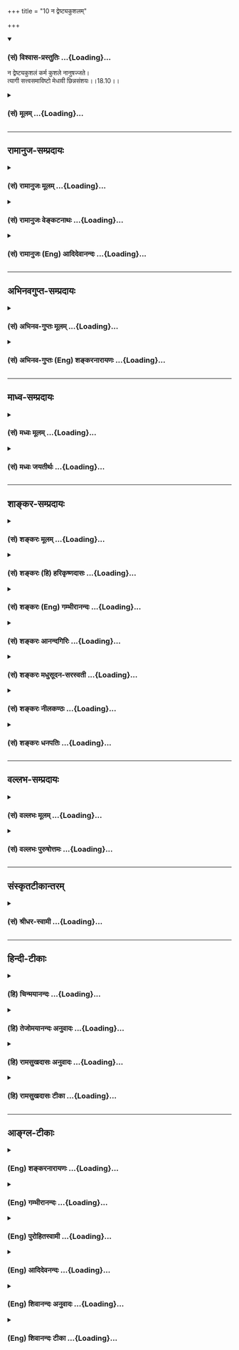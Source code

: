 +++
title = "10 न द्वेष्ट्यकुशलम्"

+++
<div class="js_include" newlevelforh1="3" title="(सं) विश्वास-प्रस्तुतिः" unfilled url="/purANam_vaiShNavam/mahAbhAratam/06-bhIShma-parva/03-bhagavad-gItA-parva/saMskRtam/vishvAsa-prastutiH/18_moxa-saMnyAsa-yogaH/10_na_dveShTyakushal.md">
<details open><summary><h3>(सं) विश्वास-प्रस्तुतिः ...{Loading}...</h3></summary>

न द्वेष्ट्यकुशलं कर्म कुशले नानुषज्जते।  
त्यागी सत्त्वसमाविष्टो मेधावी छिन्नसंशयः।।18.10।।
</details>
</div>
<div class="js_include collapsed" newlevelforh1="3" title="(सं) मूलम्" unfilled url="/purANam_vaiShNavam/mahAbhAratam/06-bhIShma-parva/03-bhagavad-gItA-parva/saMskRtam/mUlam/18_moxa-saMnyAsa-yogaH/10_na_dveShTyakushal.md">
<details><summary><h3>(सं) मूलम् ...{Loading}...</h3></summary>

न द्वेष्ट्यकुशलं कर्म कुशले नानुषज्जते।  
त्यागी सत्त्वसमाविष्टो मेधावी छिन्नसंशयः।।18.10।।
</details>
</div>


_________________
## रामानुज-सम्प्रदायः
<div class="js_include collapsed" newlevelforh1="3" title="(सं) रामानुजः मूलम्" unfilled url="/purANam_vaiShNavam/mahAbhAratam/06-bhIShma-parva/03-bhagavad-gItA-parva/saMskRtam/rAmAnujaH/mUlam/18_moxa-saMnyAsa-yogaH/10_na_dveShTyakushal.md">
<details><summary><h3>(सं) रामानुजः मूलम् ...{Loading}...</h3></summary>

।।18.10।। एवं **सत्त्वसमाविष्टो मेधावी** यथावस्थिततत्त्वज्ञानः तत एव
**छिन्नसंशयः** कर्मणि सङ्गफलकर्तृत्व**त्यागी न द्वेष्टि अकुशलं कर्म
कुशले च** कर्मणि **न अनुषज्जते। अकुशलं कर्म अनिष्टफलम्; कुशलं च कर्म
इष्टरूपस्वर्गपुत्रपश्वन्नादिफलम् सर्वस्मिन् कर्मणि ममतारहितत्वात्
त्यक्तब्रह्मव्यतिरिक्तसर्वफलत्वात्; त्यक्तकर्तृत्वात् च तयोः क्रियमाणयोः
प्रीतिद्वेषौ न करोति। अनिष्टफलं पापं कर्म अत्र प्रामादिकम्
अभिप्रेतम्;नाविरतो दुश्चरितान्नाशान्तो नासमाहितः। नाशान्तमानसो वापि
प्रज्ञानेनैनमाप्नुयात्।। (कठ0 उ₀ 1।2।24) इति दुश्चरिताविरतेः
ज्ञानोत्पत्तिविरोधित्वश्रवणात्। अतः कर्मणि कर्तृत्वसङ्गफलानां त्यागः
शास्त्रीयः त्यागः न कर्मस्वरूपत्यागः। तद् आह --**

</details>
</div>
<div class="js_include collapsed" newlevelforh1="3" title="(सं) रामानुजः वेङ्कटनाथः" unfilled url="/purANam_vaiShNavam/mahAbhAratam/06-bhIShma-parva/03-bhagavad-gItA-parva/saMskRtam/rAmAnujaH/venkaTanAthaH/18_moxa-saMnyAsa-yogaH/10_na_dveShTyakushal.md">
<details><summary><h3>(सं) रामानुजः वेङ्कटनाथः ...{Loading}...</h3></summary>

  
  
।।18.10।। सत्त्वादिमूलशास्त्रीयत्यागयुक्तस्यवर्तते सात्त्विको भाव
इत्युपेक्षेत तत्तदाउदासीनवदासीनः \[14।23\] इत्यादिप्रसिद्धं
विकाराभावरूपं लक्षणमुच्यते -- न द्वेष्टि इति श्लोकेन।
तेनोक्तलक्षणत्यागस्य सत्त्वमूलत्वमप्युपपादितं भवति। तत्र
हेतुकार्यक्रमौचित्येन भिन्नक्रमतयाख्याख्यातिसत्त्वसमाविष्ट
इत्यादिना। धीर्धारणावती मेधा \[अमरः1।5।2\] इति नैघण्टुकाः। श्रुतिश्च --
मेधा मनीषेमा विशतां समीची भूतस्य भव्यस्यावरुध्यै \[आरण्य.5।42\] इति। अत
आचार्योपदिष्टेष्वर्थेषु अप्रच्युतेरन्यासङ्कराच्च फलितमाह --
यथावस्थिततत्त्वज्ञान इति। अत्र शुभाशुभपर्यायकुशलाकुशलशब्दाभ्यां
प्रतिषिद्ध्यमानद्वेषसङ्गहेत्वनुवाद
इत्यभिप्रायेणानिष्टफलत्वाद्युक्तिः। त्यागी इत्युक्तस्य त्यागस्य हेतुतां
विवृणोति -- सर्वस्मिन्नित्यादिना। यथाऽन्यदीयेऽन्यकर्तृके कर्मणि
स्वसम्बन्धविरहाद्बाधकाद्यभावनिश्चयेन द्वेषाद्यभावः;
तथाऽत्रापीत्यभिप्रायः। अननुष्ठानदशायां हि
हर्षद्वेषप्रसङ्गाभावात्क्रियमाणयोरित्युक्तम्। ननुकुशले नानुषज्जते
इत्येतद्युक्तं;,स्वर्गादिनिस्सङ्गतामात्रेण काम्यानुष्ठानेऽपि
तत्फलानन्वयशास्त्रात्न द्वेष्ट्यकुशलं कर्म इति तु विरुद्धं; फलसङ्गाभावे
सत्येव निषिद्धानां फलान्वयात्; अन्यथा क्वचिदपि प्रत्यवायाभावप्रसङ्गात्।
न हि नरकादिकं कस्यचिदिष्टं स्यात्। एवं दृष्टप्रत्यवायहेतुष्वप्यद्वेषो न
युक्त इत्यत्र प्रामादिकविषयत्वेन परिहार उक्तः। नन्वधिकारिविशेषे
बुद्धिपूर्वैरपि पापकर्मभिरलेपः किं न स्यात् इत्यत्राऽऽह -- नाविरत इति।
एतच्छ्लोकार्थं प्रकृतहेतुतया घटयन्परमप्रकृतं निगमयति -- अत इति।  
  

</details>
</div>
<div class="js_include collapsed" newlevelforh1="3" title="(सं) रामानुजः (Eng) आदिदेवानन्दः" unfilled url="/purANam_vaiShNavam/mahAbhAratam/06-bhIShma-parva/03-bhagavad-gItA-parva/saMskRtam/rAmAnujaH/english/AdidevAnandaH/18_moxa-saMnyAsa-yogaH/10_na_dveShTyakushal.md">
<details><summary><h3>(सं) रामानुजः (Eng) आदिदेवानन्दः ...{Loading}...</h3></summary>

18.10 Thus, 'filled with Sattva,' endowed with right knowledge, i.e.,
with the knowledge of the reality as it is, and as a conseence of it
'having all doubts shattered' - he alone becomes a renouncer of
attachment to work and the fruits of work. He 'neither hates works
productive of harmful effects,' nor 'loves others productive of worldly
prosperity.' Disagreeable acts are fraught with undesirable fruits; and
agreeable acts bring about desirable results such as heaven, sons, cows,
food etc. On account of his renouncing all results other than the
Brahman and on account of his renouncing the sense of agency, he shows
neither love nor hatred for above-mentioned types of works. Here 'sinful
acts having undesirable fruits' are only such acts as are inadvertently
performed. For it has been taught in the Srutis that nor turning away
from bad conduct is antagonistic to the production of knowledge. 'But
one who has not ceased from bad conduct, who is not tranil, is not
composed, is not of peaceful mind, cannot obtain Him by knowledge' (Ka.
U., 1.2.24). Thus, 'the abandonment' according to the Sastras is
renunciation of the sense of agency, attachment and fruits of actions,
and not total relinishment of actions as such. He explains this further:

</details>
</div>


_________________
## अभिनवगुप्त-सम्प्रदायः
<div class="js_include collapsed" newlevelforh1="3" title="(सं) अभिनव-गुप्तः मूलम्" unfilled url="/purANam_vaiShNavam/mahAbhAratam/06-bhIShma-parva/03-bhagavad-gItA-parva/saMskRtam/abhinava-guptaH/mUlam/18_moxa-saMnyAsa-yogaH/10_na_dveShTyakushal.md">
<details><summary><h3>(सं) अभिनव-गुप्तः मूलम् ...{Loading}...</h3></summary>

।।18.4 -- 18.11।। तदत्रैव विशेषनिर्णयाय मतान्युपन्यस्यति -- त्याज्यमिति।
दोषवत् हिंसादिमत्त्वात् +++(S हिंसादित्त्वात ;N हिंसादिसत्त्वात् )+++
पापयुक्तम्। तत् कर्म,+++(S;;N substitutes फलं for कर्म )+++ त्याज्यम्; न
सर्वं शुभफलम् इति केचित् त्यागे विशेषं मन्यन्ते साङ्ख्यगृह्या इव। अन्ये
तु मीमांसककञ्चुकानुप्रविष्टाः +++(K मीमांसाकंचुक -- )+++ -- क्रत्वर्थोऽहि
शास्त्रादवगम्यते +++(S. IV; i; 2 )+++ इति। तथातस्माद्या वैदिकी हिंसा -- +++(SV.
I; i; 2; verse 23 )+++इत्यादिनयेन इतिकर्तव्यतांशभागिनी हिंसा +++(S;;N omit
हिंसा )+++ हिंसैव न भवति। न हिंस्यात् इति सामान्यशास्त्रस्य तत्र बाधनात्
श्येनाद्येव तु ( श्येन द्येव न तु ) हिंसा। फलांशे भावनायाश्च
प्रत्ययोऽनुविधायकः +++(SV; I; i; 2; verse 222 )+++ इति। अ \[ तोऽ \] न्यान्
हिंसादियोगिनोऽपि न त्यजेत्। शास्त्रैकशरणकार्याकार्यविभागाः पण्डिता इति
मन्यन्ते।।3।। निश्चयमित्यादि अभिधीयते इत्यन्तम्। तत्र त्वयं निश्चयः --
प्राग्लक्षितगुणस्वरूपवैचित्र्यात् त्यागस्यैव सत्त्वरजस्तमोमय्या
चित्तवृत्त्या क्रियमाणस्य तद्विशिष्टस्वभावावभासित \[ त्वात् \]
वस्तुस्थित्या त्यागो नाम परब्रह्मविदां +++(; N परमब्रह्म -- )+++
सिद्ध्यसिद्ध्यादिषु समतया रागद्वेषपरिहारेण फलप्रेप्साविरहेण (
फलप्रेक्षा) कर्मणां निर्वर्त्तनम्। अत एव आह -- राजसं तामसं च त्यागं
कृत्वा न कश्चित् ( न किंचित् ) \[ त्याग \] फलसंबन्धः; इति। सात्त्विकस्य
तु त्यागात् ( त्यागस्य )। शास्त्रार्थपालनात्मकं फलम्।
त्यक्तगुणग्रामग्रहस्य पुनर्मुनेः सत्यतः त्यागवाचो युक्तिरुपपत्तिमती।

</details>
</div>
<div class="js_include collapsed" newlevelforh1="3" title="(सं) अभिनव-गुप्तः (Eng) शङ्करनारायणः" unfilled url="/purANam_vaiShNavam/mahAbhAratam/06-bhIShma-parva/03-bhagavad-gItA-parva/saMskRtam/abhinava-guptaH/english/shankaranArAyaNaH/18_moxa-saMnyAsa-yogaH/10_na_dveShTyakushal.md">
<details><summary><h3>(सं) अभिनव-गुप्तः (Eng) शङ्करनारायणः ...{Loading}...</h3></summary>

18.10 See Comment under 18.11

</details>
</div>


_________________
## माध्व-सम्प्रदायः
<div class="js_include collapsed" newlevelforh1="3" title="(सं) मध्वः मूलम्" unfilled url="/purANam_vaiShNavam/mahAbhAratam/06-bhIShma-parva/03-bhagavad-gItA-parva/saMskRtam/madhvaH/mUlam/18_moxa-saMnyAsa-yogaH/10_na_dveShTyakushal.md">
<details><summary><h3>(सं) मध्वः मूलम् ...{Loading}...</h3></summary>

।।18.10।। Sri Madhvacharya did not comment on this sloka.

</details>
</div>
<div class="js_include collapsed" newlevelforh1="3" title="(सं) मध्वः जयतीर्थः" unfilled url="/purANam_vaiShNavam/mahAbhAratam/06-bhIShma-parva/03-bhagavad-gItA-parva/saMskRtam/madhvaH/jayatIrthaH/18_moxa-saMnyAsa-yogaH/10_na_dveShTyakushal.md">
<details><summary><h3>(सं) मध्वः जयतीर्थः ...{Loading}...</h3></summary>

।।18.10।। Sri Jayatirtha did not comment on this sloka.

</details>
</div>


_________________
## शाङ्कर-सम्प्रदायः
<div class="js_include collapsed" newlevelforh1="3" title="(सं) शङ्करः मूलम्" unfilled url="/purANam_vaiShNavam/mahAbhAratam/06-bhIShma-parva/03-bhagavad-gItA-parva/saMskRtam/shankaraH/mUlam/18_moxa-saMnyAsa-yogaH/10_na_dveShTyakushal.md">
<details><summary><h3>(सं) शङ्करः मूलम् ...{Loading}...</h3></summary>

।।18.10।। --,**न द्वेष्टि अकुशलम्** अशोभनं काम्यं **कर्म;**
शरीरारम्भद्वारेण संसारकारणम्; किमनेन इत्येवम्। **कुशले** शोभने नित्ये
कर्मणि सत्त्वशुद्धिज्ञानोत्पत्तितन्निष्ठाहेतुत्वेन मोक्षकारणम् इदम्
इत्येवं न **अनुषज्जते** अनुषङ्गं प्रीतिं न करोति इत्येतत्। कः पुनः असौ
त्यागी पूर्वोक्तेन सङ्गफलत्यागेन तद्वान् **त्यागी;** यः कर्मणि सङ्गं
त्यक्त्वा तत्फलं च नित्यकर्मानुष्ठायी सः त्यागी। कदा पुनः असौ अकुशलं
कर्म न द्वेष्टि; कुशले च न अनुषज्जते इति; उच्यते -- **सत्त्वसमाविष्टः**
यदा सत्त्वेन आत्मानात्मविवेकविज्ञानहेतुना समाविष्टः संव्याप्तः; संयुक्त
इत्येतत्। अत एव च **मेधावी** मेधया आत्मज्ञानलक्षणया प्रज्ञया संयुक्तः
तद्वान् मेधावी। मेधावित्वादेव **च्छिन्नसंशयः** छिन्नः अविद्याकृतः संशयः
यस्य आत्मस्वरूपावस्थानमेव परं निःश्रेयससाधनम्; न अन्यत् किञ्चित् इत्येवं
निश्चयेन च्छिन्नसंशयः।।  
  
यः अधिकृतः पुरुषः पूर्वोक्तेन प्रकारेण कर्मयोगानुष्ठानेन क्रमेण
संस्कृतात्मा सन् जन्मादिविक्रियारहितत्वेन निष्क्रियम् आत्मानम् आत्मत्वेन
संबुद्धः; सः सर्वकर्माणि मनसा संन्यस्य (गीता 5।13) नैव कुर्वन् न कारयन्
आसीनः नैष्कर्म्यलक्षणां ज्ञाननिष्ठाम् अश्नुते इत्येतत्। पूर्वोक्तस्य
कर्मयोगस्य प्रयोजनम् अनेनैव श्लोकेन उक्तम्।। यः पुनः अधिकृतः सन्
देहात्माभिमानित्वेन देहभृत् अज्ञः अबाधितात्मकर्तृत्वविज्ञानतया अहं कर्ता
इति निश्चितबुद्धिः तस्य अशेषकर्मपरित्यागस्य अशक्यत्वात् कर्मफलत्यागेन
चोदितकर्मानुष्ठाने एव अधिकारः; न तत्त्यागे इति एतम्; अर्थं दर्शयितुम् आह
--,

</details>
</div>
<div class="js_include collapsed" newlevelforh1="3" title="(सं) शङ्करः (हि) हरिकृष्णदासः" unfilled url="/purANam_vaiShNavam/mahAbhAratam/06-bhIShma-parva/03-bhagavad-gItA-parva/saMskRtam/shankaraH/hindI/harikRShNadAsaH/18_moxa-saMnyAsa-yogaH/10_na_dveShTyakushal.md">
<details><summary><h3>(सं) शङ्करः (हि) हरिकृष्णदासः ...{Loading}...</h3></summary>

।।18.10।। विशुद्ध और प्रसन्न अन्तःकरण ही आध्यात्मिक विषयकी आलोचनामें
समर्थ होता है। अतः इस प्रकार नित्यकर्मोंके अनुष्ठानसे जिसका अन्तःकरण
विशुद्ध हो गया है एवं जो आत्मज्ञानके अभिमुख है; उसकी उस आत्मज्ञानमें जिस
प्रकार क्रमसे स्थिति होती है; वह कहनी है; इसलिये कहते हैं --, अकुशल --
काम्यकर्मोंसे ( वह ) द्वेष नहीं करता अर्थात् काम्यकर्म पुनर्जन्म
देनेवाले होनेके कारण संसारके कारण हैं; इनसे मुझे क्या प्रयोजन है; इस
प्रकार उससे द्वेष नहीं करता। कुशलशुभनित्यकर्मोंमें आसक्त नहीं होता।
अर्थात् अन्तःकरणकी शुद्धि; ज्ञानकी उत्पत्ति और उसमें स्थितिके हेतु
होनेसे नित्यकर्म मोक्षके कारण हैं; इस प्रकार उनमें आसक्त नहीं होता। यानी
उनमें भी अपना कोई प्रयोजन न देखकर प्रीति नहीं करता। वह कौन है त्यागी; जो
कि पूर्वोक्त आसक्ति और फलके त्यागसे सम्पन्न है अर्थात् कर्मोंमें आसक्ति
और उनका फल छोड़कर नित्यकर्मोंका अनुष्ठान करनेवाला है; ऐसा त्यागी। ऐसा
पुरुष किस अवस्थामें; काम्यकर्मोंसे द्वेष नहीं करता और नित्यकर्मोंमें
आसक्त नहीं होता सो कहते हैं -- जब कि वह सात्त्विक भावसे युक्त होता है।
अर्थात् आत्मअनात्मविषयक विवेकज्ञानके हेतुस्वरूप सत्त्वगुणसे भरपूर -- भली
प्रकार व्याप्त होता है। इसीलिये वह मेधावी है अर्थात् आत्मज्ञानरूप
बुद्धिसे युक्त है। मेधावी होनेके कारण ही छिन्नसंशय है -- अविद्याजनित
संशयसे रहित है। अर्थात् आत्मस्वरूपमें स्थित हो जाना ही परम कल्याणका साधन
है; और कुछ नहीं; इस निश्चयके कारण संशयरहित हो चुका है। जो अधिकारी पुरुष;
पूर्वोंक्त प्रकारसे कर्मयोगके अनुष्ठानद्वारा क्रमसे विशुद्धान्तःकरण
होकर; जन्मादि विकारोंसे रहित और क्रियारहित आत्माको भली प्रकार अपना
स्वरूप समझ गया है; वह समस्त कर्मोंको मनसे त्यागकर न कुछ करता और न कराता
हुआ रहनेवाला ( आत्मज्ञानी ) निष्कर्मतारूप ज्ञाननिष्ठाको भोगता है। इस
प्रकार इस श्लोकद्वारा यह पूर्वोक्त कर्मयोगका फल बतलाया गया है।

</details>
</div>
<div class="js_include collapsed" newlevelforh1="3" title="(सं) शङ्करः (Eng) गम्भीरानन्दः" unfilled url="/purANam_vaiShNavam/mahAbhAratam/06-bhIShma-parva/03-bhagavad-gItA-parva/saMskRtam/shankaraH/english/gambhIrAnandaH/18_moxa-saMnyAsa-yogaH/10_na_dveShTyakushal.md">
<details><summary><h3>(सं) शङ्करः (Eng) गम्भीरानन्दः ...{Loading}...</h3></summary>

18.10 Na devesti, he does not hate; akusalam, unbefitting; karma,
action, rites and duties meant for desired results-with the idea, 'What
is the usefulness of this which is a cause of transmigration through
fresh embodiment;' Na anusajjate, he does not become attached to;
kusale, befitting activity, daily obligatory duties, by thinking that
this is the cause of Liberation by virtue of its being the cause of
purification of the mind, rise of Knowledge and steadfastness in it.
That is to say, he does not entertain any liking even for it, because he
finds no purpose in it. Who, again, is he; Tyagi, the man of
renunciation, who has become so by having given up attachment and
rewards of action in the manner stated above. He is a tyagi who performs
nityakarmas by relinishing attachment to those acts and (their) results.
Again, it is being stated as to when that person does not hate an
unbefitting act and does not become attached to a befitting activity:
When he has become sattva-samavistah, imbued with sattva, i.e., when he
is filled with, possessed of, sattva, which is the means to the
knowledge that discriminates between the Self and the not-Self; and
hence medhavi, wise-endowed with intelligence (medha), intuitive
experience, characterized as knowledge of the Self; one possessed of
that is medhavai (wise)-; and owing to the very fact of being wise,
chinnasamsayah, freed from doubts-one whose doubts created by ignorance
have been sundered, one who is freed from doubts by his firm conviction
that nothing but abiding in the ture nature of the Self is the supreme
means to the highest Good. The person competent (for rites and duties)
who, having gradually become purified in mind through the practice of
Karma-yoga in the way described above, has realized as his own Self the
actionless Self, which is devoid of modifications like birth etc., he,
'৷৷.having given up all actions mentally, remaining at without doing or
causing (others) to do anything at all' (cf. 5.13), attains
steadfastness in Knowledge, which is characterized as 'actionless-ness'.
In this way, the purpose of the aforesaid Karma-yoga has been stated
through the present verse. On the other hand, since, for the
unenlightened person-who, while being alified (for rites and duties),
holds on to the body owing to the erroneous conception that the body is
the Self, and who has the firm conviction, 'I am the agent,' because of
the persistence of his idea that the Self is the agent-it is not
possible to renounce actions totally, therefore he has competence only
for performing enjoined duties by giving up fruits of actions. But he is
not to renounce them (actions). In order to point out this idea the Lord
says:

</details>
</div>
<div class="js_include collapsed" newlevelforh1="3" title="(सं) शङ्करः आनन्दगिरिः" unfilled url="/purANam_vaiShNavam/mahAbhAratam/06-bhIShma-parva/03-bhagavad-gItA-parva/saMskRtam/shankaraH/AnandagiriH/18_moxa-saMnyAsa-yogaH/10_na_dveShTyakushal.md">
<details><summary><h3>(सं) शङ्करः आनन्दगिरिः ...{Loading}...</h3></summary>

।।18.10।। एवं पूर्वापरविरोधं पराकृत्यानन्तरश्लोकतात्पर्यमाह --
**यस्त्विति।** फलरागादिनेत्यादिशब्देन कर्मस्वरूपासङ्गो गृह्यते
अन्तःकरणमकलुषीक्रियमाणमिति च्छेदः। विशुद्धेऽन्तःकरणे किं
स्यादित्याशङ्क्याह -- **विशुद्धमिति।** मलविकलत्वं विशुद्धत्वं;
संस्क्रियमाणत्वं प्रसन्नत्वमिति भेदः। क्रमेण
श्रवणाद्यावृत्तिद्वारेणेत्यर्थः। तन्निष्ठेत्यात्मज्ञाननिष्ठोक्ता।
काम्यकर्मणि त्याज्यत्वेन द्वेषमभिनयति -- **किमिति।** उभयत्र द्वेषं
प्रीतिं च न करोतीति सामान्येनोक्तं कर्तारं प्रश्नपूर्वकं विशेषतो
निर्दिशति -- **कः पुनरिति।** त्यागीत्युक्तं त्यागिनमभिव्यनक्ति --
**पूर्वोक्तेनेति।** कर्मणि सङ्गस्य तत्फलस्य च त्यागेनेति यावत्। उक्तमेव
त्यागिनं विवृणोति -- **यः कर्मणीति।** तत्फलं त्यक्त्वेति संबन्धः। काम्ये
निषिद्धे च कर्मणि बन्धहेतुरिति न द्वेष्टि नित्ये नैमित्तिके च
मोक्षहेतुरिति न प्रीयते। तत्र कालविशेषं पृच्छति -- **कदेति।**
नित्यादिकर्मणा फलाभिसन्धिवर्जितेन क्षपितकल्मषस्य सत्त्वं
यथार्थग्रहणसामर्थ्यमुद्बुध्यते तेन समावेशदशायामुक्तप्रीतिद्वेषयोरभावो
भवतीत्याह -- **उच्यत इति।** अतएवेति
समुद्बुद्धयथार्थग्रहणसमर्थसमाविष्टत्वादित्यर्थः। छिन्नसंशयत्वमेव विशदयति
-- **आत्मेति।** परं निःश्रेयसं तस्य च साधनं सम्यग्ज्ञानमेवेति योजना। न
द्वेष्टीत्यादिना श्लोकेनोक्तमर्थं संक्षिप्यानुवदति -- **योऽधिकृत इति।**
पूर्वोक्तप्रकारेणेति कर्मणि तत्फले च सङ्गत्यागेनेत्यर्थः।
कर्मात्मयोगस्यानुष्ठानेन संस्कृतात्मा सन् क्रमेण श्रवणाद्यनुष्ठानद्वारेण
कूटस्थं ब्रह्म प्रत्यक्त्वेन संबुद्ध इति संबन्धः। परस्य निष्क्रियत्वे
हेतुमाह -- **जन्मादीति।** उक्तज्ञानवतः सर्वकर्मत्यागद्वारा
मुक्तिभाक्त्वं दर्शयति -- **स सर्वेति।**

</details>
</div>
<div class="js_include collapsed" newlevelforh1="3" title="(सं) शङ्करः मधुसूदन-सरस्वती" unfilled url="/purANam_vaiShNavam/mahAbhAratam/06-bhIShma-parva/03-bhagavad-gItA-parva/saMskRtam/shankaraH/madhusUdana-sarasvatI/18_moxa-saMnyAsa-yogaH/10_na_dveShTyakushal.md">
<details><summary><h3>(सं) शङ्करः मधुसूदन-सरस्वती ...{Loading}...</h3></summary>

।।18.10।। सात्त्विकस्य त्यागस्यादौ सत्त्वशुद्धिद्वारेण ज्ञाननिष्ठां फलमाह
-- न द्वेष्टीति। यस्त्यागी सात्त्विकेन त्यागेन युक्तः पूर्वोक्तेन
प्रकारेण कर्तृत्वाभिनिवेशं फलाभिसन्धिं च त्यक्त्वान्तःकरणशुद्ध्यर्थं
विहितकर्मानुष्ठायी स यदा सत्त्वसमाविष्टः
सत्त्वेनात्मानात्मविवेकज्ञानहेतुना चित्तगतेनातिशयेन
सम्यग्ज्ञानप्रतिबन्धकरजस्तमोमलराहित्येनासमन्तात्फलाव्यभिचारेण समाविष्टो
व्याप्तो भवति भगवदर्पितनित्यकर्मानुष्ठानात्पापमलापकर्षलक्षणेन
ज्ञानोत्पत्तियोग्यतारूपपुण्यगुणाधानलक्षणेन च संस्कारेण संस्कृतमन्तःकरणं
यदा भवतीत्यर्थस्तदा मेधावी
शमदमसर्वकर्मोपरमगुरूपसदनादिसामवायिकाङ्गयुक्तेन
मनननिदिध्यासनाख्यफलोपकार्यङ्गयुक्तेन च श्रवणाख्यवेदान्तवाक्यविचारेण
परिनिष्पन्नं वेदान्तमहावाक्यकरणकं निरस्तसमस्ताप्रामाण्याशङ्कं
चिदन्याविषयकमहं ब्रह्मास्मीति ब्रह्मात्मैक्यज्ञानमेव मेधा तया नित्यं
युक्तो मेधावी स्थितप्रज्ञो भवति तदा छिन्नसंशयोऽहं ब्रह्मास्मीति
विद्यारूपया मेधया तदविद्योच्छेदे तत्कार्यसंशयविपर्ययशून्यो भवति तदा
क्षीणकर्मत्वात् न द्वेष्ट्यकुशलं कर्म अशोभनं काम्यं निषिद्धं वा कर्म न
प्रतिकूलतया मन्यते; कुशले शोभने नित्ये कर्मणि नानुषज्जते न प्रीतिं
करोति; कर्तृत्वाद्यभिमानरहितत्वेन कृतकृत्यत्वात्। तथाच श्रुतिःभिद्यते
हृदयग्रन्थिश्छिद्यन्ते सर्वसंशयाः। क्षीयन्ते चास्य कर्माणि तस्मिन्दृष्टे
परावरे इति। यस्मादेवं सात्त्विकस्य त्यागस्य फलं तस्मान्महतापि यत्नेन स
एवोपादेय इत्यर्थः।

</details>
</div>
<div class="js_include collapsed" newlevelforh1="3" title="(सं) शङ्करः नीलकण्ठः" unfilled url="/purANam_vaiShNavam/mahAbhAratam/06-bhIShma-parva/03-bhagavad-gItA-parva/saMskRtam/shankaraH/nIlakaNThaH/18_moxa-saMnyAsa-yogaH/10_na_dveShTyakushal.md">
<details><summary><h3>(सं) शङ्करः नीलकण्ठः ...{Loading}...</h3></summary>

।।18.10।। एवं मुख्यं सात्त्विकत्यागमुक्त्वाऽमुख्यं तमाह -- **न
द्वेष्टीति।** सत्त्वेन सम्यगाविष्टो व्याप्तस्त्यागी मुख्यः
सात्त्विकस्त्यागी संन्यासीत्यर्थः। अकुशलमसुखप्रदं कर्म
त्रिषवणस्नानचतुर्गुणशौचभिक्षाटनादिप्रयासरूपं,न द्वेष्टि। कुशले
मिष्टान्नभिक्षादौ नानुषज्जते न सङ्गं काकवत्प्रीतिं करोति। यद्वा
कर्मकुशले सवादिकर्मकुशले शिष्यादौ न सज्जते तत्राकुशलं वा तं न द्वेष्टि।
एतेन रागद्वेषशून्यत्वमस्य दर्शितम्। तदपि कुत इत्यपेक्षायामाह --
**मेधावीति।** ऊहापोहकुशलतया नित्यानित्यवस्तुविवेचनादौ प्रज्ञावान्। अतएव
छिन्नसंशयः किं कर्माण्येव मुक्तिसाधनानि उत संन्यास एवेति
विचिकित्सारहितः। एवं च त्यागीत्यनेन यज्ञो दानं तपः कर्म न
त्याज्यमित्युक्तादत्यागाद्व्यावृत्तिः। मेधावीत्यनेन मोहात्तस्य परित्याग
इत्युक्तात्तामसत्यागाद्व्यावृत्तिः। पूर्वार्धेन रागद्वेषाभावप्रतिपादनेन
कायक्लेशभयात्त्यजेदित्युक्ताद्राजसत्यागाद्व्यावृत्तिः। छिन्नसंशय इत्यनेन
कार्यमित्येव यत्कर्मेत्युक्तादमुख्यसात्त्विकत्यागाद्व्यावृत्तिः। नह्यसौ
कर्मणां तुच्छत्वं संन्यासस्य महाभाग्यत्वं च तत्त्वतो वेद। वेद
चेत्क्षणमपि कर्मसु न तिष्ठेत्। नहि दाहोपशमार्थी निकटस्थं जाह्नवीमहाह्रदं
जानन्ग्रीष्मोष्मप्रतप्तपाथसि पल्वले क्षणमपि रमेत। संशयच्छेदेऽपि हेतुः
सत्त्वसमाविष्ट इति। यतः सत्त्वेनैव कर्त्रा सम्यगाविष्टो यं नत्वयं
सत्त्वमाश्रित इति महान्विशेषः। एवं च पूर्वश्लोकोक्तस्य
सात्त्विकत्यागरूपस्य कर्मयोगस्य फलभूतोऽयं मुख्यः संन्यासो
विविदिषूणामनुष्ठेयोयदहरेव विरजेत्तदहरेव प्रव्रजेत्;एतमेव प्रव्राजिनो
लोकमिच्छन्तः प्रव्रजन्ति इति श्रुतिप्रसिद्धः। भाष्ये तु ननु
कर्मपरित्यागस्त्रिविधः संन्यास इति च प्रकृतस्तत्र तामसो
राजसश्चोक्तस्त्यागः कथमिह सङ्गफलत्यागस्तृतीयत्वेनोच्यते। यथा त्रयो
ब्राह्मणा आगतास्तत्र षडङ्गविदौ द्वौ क्षत्रियस्तृतीय इति तद्वत्। नैष
दोषः। त्यागसामान्येन स्तुत्यर्थत्वात्। अस्ति कर्मसंन्यासस्य
फलाभिसन्धित्यागस्य च त्यागत्वं सामान्यम्। तत्र राजसतामसत्वेन
कर्मत्यागनिन्दया कर्मफलाभिसन्धित्यागः सात्त्विकत्वेन स्तूयते स त्यागः
सात्त्विको मत इति ग्रन्थेन त्यागत्रैविध्यं समाधायैवं सङ्गफलत्यागपूर्वकं
नित्यकर्मानुष्ठानेन विशुद्धान्तःकरणस्यात्मज्ञानाभिमुखस्य
तन्निष्ठाक्रमकथनार्थोऽयं श्लोक इत्युक्तम्। तथैव श्लोकं व्याख्याय
पूर्वोक्तस्य कर्मयोगस्य प्रयोजनमनेन श्लोकेनोक्तमित्युपसंहृतम्। अन्ये तु
फलाभिसंधिविशिष्टस्य कर्मणस्त्यागस्त्रिविधः।
विशेषणाभावाद्विशेष्याभावादुभयाभावाच्च। आद्योऽत्रैव विधित्सितः;
द्वितीयस्तु तामसराजसभेदेन द्विविधोऽप्यत्रैव निन्दितः। तृतीयस्तु
कर्मानधिकारिणा विविदिषुणा विदुषा च कर्तुं योग्यो द्विविधः। तत्रान्त्यः
स्थितप्रज्ञलक्षणादौ प्राग्व्याख्यातः। आद्यस्तु नैष्कर्म्यसिद्धिं
परमामित्यत्र वक्ष्यते। तत्र भाष्ये तिस्रस्त्यागविधाः प्रतिज्ञाय द्वे
यथावत्प्रदर्श्य तृतीयापि केनचित्सामान्येन प्रतिपादिता। अत्रतु एकस्यां
द्वयोरन्तर्भावं कृत्वा द्वे एव विधे उपपाद्य तृतीया प्रदेशान्तरे
प्रक्षिप्तेति प्रकृते प्रतिज्ञाया अनिर्वाह इति विशेषः।

</details>
</div>
<div class="js_include collapsed" newlevelforh1="3" title="(सं) शङ्करः धनपतिः" unfilled url="/purANam_vaiShNavam/mahAbhAratam/06-bhIShma-parva/03-bhagavad-gItA-parva/saMskRtam/shankaraH/dhanapatiH/18_moxa-saMnyAsa-yogaH/10_na_dveShTyakushal.md">
<details><summary><h3>(सं) शङ्करः धनपतिः ...{Loading}...</h3></summary>

।।18.10।। एवं सात्त्विकं त्यागमुक्त्वा योऽधिकृतः सङ्गं फलाभिसन्धिं च
त्यक्त्वा कर्म करोति तादृशकर्मानुष्ठानेन संस्कृतात्मा सन्
जन्मादिविक्रियारहितत्वेन निष्क्रियमात्मानमात्मत्वेन संबुद्धः सर्वकर्माणि
मनसा संन्यस्य नैव कुर्वन्न कारयन्नासीनो नैष्कर्म्यलक्षणां ज्ञाननिष्ठां
प्राप्नोतीत्येतत्पूर्वोक्तस्य कर्मयोगस्य प्रयोजनमाह -- न द्वेष्टीति।
यस्त्यागी पूर्वोक्तसङ्गफलत्यागवान् नित्यकर्मानुष्ठायी यदा
सत्त्वसमाविष्टः सङगं फलाभिसंधिं च त्यक्त्वा कर्मानुष्ठानतः
सङ्गफलाभ्यामकलुषीक्रियमाणं नित्यैश्च कर्मभिः संस्कि्रयमाणं विशुद्धं
समुद्धुद्धसत्त्वमात्मानात्मविवेकविज्ञानत्वन्तःकरणं सत्त्वमत्र ग्राह्यं
तेन समाविष्टः संव्याप्तः संयुक्त इति यावत्। अतएव मेधावी
ब्रह्मात्मज्ञानलक्षणा प्रज्ञा मेधा तद्वान् मेधावी। मेदावित्यावेद
ब्रह्मात्मस्वरुपावस्थानमेव परं निःश्रेयससाधनं नान्यत्किंचिदित्येव
निश्चयेन छिन्नोऽविद्याकृतः संशयो यस्य स छिन्नसंशयःतमेव
विदित्वातिमृत्युमेति नान्यः पन्था विद्यतेऽयनाय भिद्यते
हृदयग्रन्थिश्छद्यन्ते सर्वसंशयाः। क्षीयन्ते चास्य कर्माणि तस्मिन्दृष्टे
परावरे इति श्रुतेः। स तदा अकुशलमशोभनं काम्यं निषिद्धं च कर्म न द्वेष्टि।
काम्यादिकर्मशरीरारम्भादिद्वारेण संसारकारणमतः किमनेनेत्येवं द्वेषं न
करोति। कुशले चित्तशुद्य्धादिद्वारा मोक्षहेतुत्वाच्छोभने नित्ये कर्मणि
नावुषज्जते। सत्त्वशुद्धिज्ञानोत्पत्तितन्निष्ठाहेतुत्वेन मोक्षकारणमतोऽनेन
मदीयं प्रयोजनं सेत्स्यतीत्यनुषङ्गमासक्तिं प्रीतिं न करोतीत्यर्थः।
एवंभूतसात्त्विकपरित्यागनिष्ठस्य लक्षणमाह -- सत्त्वसमाविष्टः
सात्त्विकत्यागी अकुशलं दुःखावहं शिशिरे प्रातःस्नादिकर्म न द्वेष्टि;
कुशले च सुखकरे कर्मणि निदाघे मध्याह्नस्त्रानादौ नानुषज्जते प्रीतिं न
करोति। तत्र हेतुः -- मेधावी स्थिरबुद्धिः। यत्र परपरिभवादिमहद्दुःखमपि
सह्यते स्वर्गादिसुखं च त्यज्यते तत्र कियदेतत्तात्कालिकं सुखं दुःखं
चैवमनुसंधानवानित्यर्थः। अतएव छिन्नः संशयो मिथ्या ज्ञानं
दैहिकसुखदुःखयोरुपादित्सापरिजिहीर्षालक्षणं यस्य स इत्यपरे। इतरे तु सतु
त्यागी सात्त्विकत्यागकर्ता। तुशब्दस्तामसराजसत्यागकर्ततो विशेषद्योतकः।
अकुशलमविवेकिनं मोक्षकथानभिज्ञं देहाभिमानिनम्।
अतएवान्तःकरणशुद्धिप्रयोजनककर्माचरणासहिष्णुं किमर्थं वा एतत्कर्माचरसि
किंवा पुत्रदारादिनिर्वाहकृत्कर्म त्यजसीत्येवमीदिजल्पन्तं न द्वेष्टि धिक्
त्वां परतो गच्छेत्येवमादिचेष्टाभावद्वेषं न करोतीत्यर्थः। तथा कर्मकुशले
नित्यनैमित्तिककर्माचरणकुशले तन्मात्रसङ्गत्फलत्यागवति स्वसमाने
नानुषज्जतेददाति प्रतिगृणाति गुह्यमाख्याति पृच्छति। भुङ्क्ते भोजयते चैव
षड्विधं प्रीतिलक्षणम् इत्युक्तमनुषह्गं न करोति। ननु
तस्योभयविधलिङ्गदर्शनात्संशय एव किं न स्यादित्य उक्तं छिन्नसंशयः
संशयरहितः। तत्रैव हेतुमाह -- मेधावीति। स्वीकरणानिश्चयधारणावान्। कुतोयं
निश्चयस्तस्येत्यत उक्तं असमाविष्ट इति। असमे क्षयिफलान्तरासदृशो
निरतिशयानन्दरुपे फले आविष्टो लिप्सावान् अत ईदृग्लक्षणो व्याप्तत्यागी
मुख्यः सात्त्विकत्यागी संन्यासीत्यर्थः। एवममुख्यं सात्त्विकं
त्यागमुक्त्वा मुख्यं तमाह -- न द्वेष्टि सत्त्वेन सभ्यगाविष्टो
व्याप्तस्त्यागी मुख्यः सात्त्विकत्यागी संन्यासीत्यर्थः। अकुशलमसुखप्रदं
कर्म त्रिषवणस्त्राननचतुर्गुणशौचभिक्षाटनादिप्रासरुपं न द्वेष्टि। कुशले
मिष्टान्नभक्षणादौ नानुज्जते प्रीति न करोति। यद्वा कर्मकुशले
सेवादिकर्मकुशले शिष्यादौ नानुषज्जते तत्राकुशलं वा तं न द्वेष्टि। एतेन
रागद्वेषशून्यत्वमस्य दर्शितम्; तदपि कुत इत्यपेक्षायामाह -- मेधावीति।
ऊहापोहकुशलतया नित्यानित्यवस्तुविवेचनादौ प्रज्ञावान्। अनेन मोहात्तस्य
परित्याग इत्युक्तात्तासात्त्यागद्य्वावृत्तिः। मेधावित्वादेव छिन्नसंशयः
किं कर्माण्येव मुक्तिसाधनानि उत संन्यास एवेति संशयरहितः। अनेन
कार्यमित्येवेत्युक्तादमुख्यसात्त्विकत्यागाद्य्वावृत्तिरेव। त्यागीत्यनेन
यज्ञो दानमित्युक्तात्यागात्पूर्वार्धेन
कायेत्युक्ताद्राजसात्तयागाद्य्ववृत्तिरित्यन्ये।
आचार्योक्तव्याख्यानापेक्षयोदाहृतव्याख्यानत्रयेऽप्यधिकं स्वारस्यं
चिन्त्यम्।

</details>
</div>


_________________
## वल्लभ-सम्प्रदायः
<div class="js_include collapsed" newlevelforh1="3" title="(सं) वल्लभः मूलम्" unfilled url="/purANam_vaiShNavam/mahAbhAratam/06-bhIShma-parva/03-bhagavad-gItA-parva/saMskRtam/vallabhaH/mUlam/18_moxa-saMnyAsa-yogaH/10_na_dveShTyakushal.md">
<details><summary><h3>(सं) वल्लभः मूलम् ...{Loading}...</h3></summary>

।।18.10 -- 18.11।। एवम्भूतस्य लक्षणमाह -- न द्वेष्टीति।
सत्त्वसमाविष्टस्त्यागी बुद्धिमान् अकुशलं कर्मानिष्टफलकं; कुशले
चेष्टस्वर्गादिफलके कर्मणि नानुषज्जते; त्यक्तात्मसुखातिरिक्तफलत्वात्;
त्यक्तकर्तृत्वाच्च। अत्राकुशलं कर्म प्रमादिनमभिप्रेत्योक्तम् नाविरतो
दुश्चरितान्नाशान्तो नासमाहितः। नाशान्तमानसो वापि प्रज्ञानेनैनमाप्नुयात्
\[कठो.2।24ना.प.9।19महो.4।69\] इति दुश्चरिताविरतस्य प्रमादिनो
ज्ञानतोऽप्यात्मसुखानवाप्तिश्रवणात्। अतः कर्मणि कर्तृत्वसङ्गफलानां त्यागः
शास्त्रीयः; न तु स्वरूपतस्त्याग इति। तदाह -- नहीति। नहि ध्रियमाणदेहेन
कर्माण्यशेषतस्त्यक्तुं शक्यन्त इत्यर्थे शक्यमव्ययम्। देहधारणार्थानां
अशनपानादीनां तदनुबन्धानां च कर्मणावर्जनीयत्वात्; तदर्थं च
महायज्ञादिकर्माप्यवर्जनीयमेव। तत्र यः तेषु यज्ञादिकर्मसु फलत्यागी --
फलेत्युपलक्षणं कर्तृत्वममतयोरपि -- स एष त्यागेनैकेऽमृतत्वमानशुः
\[महाना.8।14कैव.2\] इत्यादौ त्यागीत्यभिधीयते।

</details>
</div>
<div class="js_include collapsed" newlevelforh1="3" title="(सं) वल्लभः पुरुषोत्तमः" unfilled url="/purANam_vaiShNavam/mahAbhAratam/06-bhIShma-parva/03-bhagavad-gItA-parva/saMskRtam/vallabhaH/puruShottamaH/18_moxa-saMnyAsa-yogaH/10_na_dveShTyakushal.md">
<details><summary><h3>(सं) वल्लभः पुरुषोत्तमः ...{Loading}...</h3></summary>

  
  
।।18.10।। ननु सङ्गं फलं च त्यक्त्वा यत्कर्म करोति तस्य त्यागरूपता
सात्त्विकता च कथं सम्पद्यते इत्याशङ्क्याऽऽह -- न द्वेष्टीति। अकुशलं
स्वरूपतः क्लेशादिसाधकं पश्चाच्च दुःखाप्तिरूपं तादृशं न द्वेष्टि; किन्तु
भगवदाज्ञारूपत्वात्तत्समये पुनः करणादत एव भवेत्। कुशले कृतकर्मजातसुखोऽपि
मदाज्ञाव्यतिरिक्तोत्तमत्वज्ञानेन सत्त्वसमाविष्टः सत्त्वात्मकधैर्यवान् न
अनुषज्जते नाऽऽसक्तो भवतीत्यर्थः। तत्र हेतुः -- मेधावी बुद्धिमान्;
छिन्नसन्देहः मदिच्छयैव सुखदुःखादिज्ञानेन कर्मसु द्वेषासक्तिरहितो यः स
त्यागी इति ज्ञातव्य इत्यर्थः।  
  

</details>
</div>


_________________
## संस्कृतटीकान्तरम्
<div class="js_include collapsed" newlevelforh1="3" title="(सं) श्रीधर-स्वामी" unfilled url="/purANam_vaiShNavam/mahAbhAratam/06-bhIShma-parva/03-bhagavad-gItA-parva/saMskRtam/shrIdhara-svAmI/18_moxa-saMnyAsa-yogaH/10_na_dveShTyakushal.md">
<details><summary><h3>(सं) श्रीधर-स्वामी ...{Loading}...</h3></summary>

।।18.10।। एवंभूतसात्त्विकत्यागपरिनिष्ठितस्य लक्षणमाह **-- न द्वेष्टीति।**
सत्त्वसमाविष्टः सत्त्वेन संव्याप्तः सात्त्विकत्यागी अकुशलं दुःखावहं
शिशिरे प्रातःस्नानादिकं कर्म न द्वेष्टि; कुशले च सुखकरे कर्मणि निदाघे
माध्याह्नस्नानादौ नानुषज्जते प्रीतिं न करोति। तत्र हेतुःमेधावी
स्थिरबुद्धिः। यत्र परपरिभवादि महदपि दुःखं सह्यते स्वर्गादिसुखं च
त्यज्यते तत्र कियदेतत्तात्कालिकं सुखं दुःखं चेत्येवमनुसंधानवानित्यर्थः।
अतएव छिन्नः संशयो मिथ्याज्ञानं दैहिकसुखदुःखयोरुपादित्सापरिजिहीर्षालक्षणं
यस्य सः।

</details>
</div>


_________________
## हिन्दी-टीकाः
<div class="js_include collapsed" newlevelforh1="3" title="(हि) चिन्मयानन्दः" unfilled url="/purANam_vaiShNavam/mahAbhAratam/06-bhIShma-parva/03-bhagavad-gItA-parva/hindI/chinmayAnandaH/18_moxa-saMnyAsa-yogaH/10_na_dveShTyakushal.md">
<details><summary><h3>(हि) चिन्मयानन्दः ...{Loading}...</h3></summary>

।।18.10।। पूर्व श्लोक में भगवान् श्रीकृष्ण ने यह कहा था कि सात्त्विक
पुरुष अपने नियत कर्मों को; केवल कर्तव्य समझकर फलासक्ति को त्यागकर; करता
है। प्रथम दृष्टि में; सामान्य पुरुष को त्याग का यह सिद्धांत असंभव ही
प्रतीत होगा। संभवत अर्जुन के मुख पर कुछ इसी प्रकार के आश्चर्य भाव को
देखकर; भगवान् श्रीकृष्ण इस श्लोक में सात्त्विक पुरुष का और अधिक स्पष्ट
चित्रण करते हैं। सामान्य अज्ञानी जन अतिरेकी स्वभाव के होते हैं। वे जगत्
को यथार्थ रूप में कभी नहीं देखते। जगत् की वस्तुओं को वे अपने राग द्वेष
से रंजित दृष्टि से देखते हैं। तत्पश्चात्; वे अपनी प्रिय वस्तु को पाने का
प्रयत्न करते हैं और अप्रिय को त्यागने के लिए परिश्रम करते हैं। इसके लिए
वे शुभाशुभ कर्मों की चिन्ता नहीं करते। प्रिय वस्तु को प्राप्त कराने वाले
कर्म में उनकी आसक्ति हो जाती है और अन्य कर्म से द्वेष। इसके
परिणामस्वरूप; इष्ट की प्राप्ति पर उन्हें हर्षातिरेक होता है और अनिष्ट की
प्राप्ति में वे विषाद के गर्त में गिर जाते हैं। ऐसे लोगों के अन्तकरण में
काम; क्रोध; ईर्ष्या आदि अवगुणों का स्थायी निवास होता है। यदाकदा इनमें से
कोई व्यक्ति धर्माचरण में प्रवृत्त भी होता है; तो अपने अतिरेकी स्वभाव के
कारण धार्मिक कार्य में आसक्त हो जाता है और अन्य लोगों को पतित समझकर
उन्हें हेय दृष्टि से देखता है परन्तु; सत्त्वगुणी पुरुष उपर्युक्त समस्त
अवगुणों से मुक्त होता है। इसका कारण उसकी विकसित विवेक शक्ति है।
आत्मानात्माविवेक के द्वारा वह यह भलीभांति जानता है कि शरीर; इन्द्रियाँ;
मन और बुद्धि ये सब अनात्मा हैं तथा जन्ममरण; क्षुधातृषा और शोकमोह ये सब
इनके ही धर्म हैं; न कि इन सब को प्रकाशित करने वाले साक्षी आत्मा के; इस
ज्ञान के कारण वह अनात्म उपाधियों से तादात्म्य नहीं करता। इसी को यहाँ इस
प्रकार कहा गया है कि वह अशुभ से द्वेष और शुभ से राग नहीं करता है। ऐसा
पुरुष ही वास्तव में सुशिक्षित एवं सुसंस्कृत कहा जाता है। अन्य अविवेकी
लोग तो शुष्क पर्ण के समान वायु की गति और दिशा के साथ इतस्तत भटकते रहते
हैं। विवेकी पुरुष अपने मन का साक्षी बनकर रहता है; जबकि अविवेकी लोग;
त्याग के अभाव में; अपने मन की वृत्तियों के साथ तादात्म्य करके दुख भोगते
रहते हैं। किसी भी वस्तु के यथार्थ स्वरूप को समझने तथा मिथ्या का त्याग
करने के लिए अपने नित्य और पूर्ण स्वरूप का बोध आवश्यक है। वस्तुओं को
समझने तथा युक्तियुक्त विचार करने की बुद्धि की इस क्षमता को मेधा शक्ति
कहते हैं। केवल इतना ही नहीं; वरन् प्राप्त ज्ञान को धारण एवं
आवश्यकतानुसार स्मरण करने की क्षमता भी मेधा ही है। इस शक्ति से सम्पन्न
पुरुष मेधावी कहा जाता है। ऐसे मेधावी पुरुष क ो निम्नलिखित तत्त्वों का
स्पष्टत ज्ञान होता है (1) अपना कर्मक्षेत्र; (2) वे उपाधियां जिनके द्वारा
वह जगत् से सम्पर्क करता है; (3) अपना शुद्ध आनन्द स्वरूप; और (4) जगत् से
अपना संबंध। यह मेधावी पुरुष संशय रहित (छिन्न संशय) होता है; क्योंकि
वस्तु के अपूर्ण ज्ञान से ही संशय उत्पन्न हो सकता है; अन्यथा नहीं। इसमें
कोई सन्देह नहीं कि ऐसे सात्त्विक त्यागी पुरुष जगत् में विरले ही होते
हैं। बहुसंख्यक लोग तो अपनी देहादि उपाधियों के साथ तादात्म्य स्थापित करके
स्वयं को कर्म का कर्ता मानते हैं और तब उन्हें कर्मफल भोगने के लिए बाध्य
होना ही पड़ता है। जो अज्ञानी पुरुष कर्तृत्व के अभिमान तथा देहासक्ति को
त्याग नहीं पाता है; उसको कम से कम कर्म फल त्याग करना चाहिए। भगवान् कहते
हैं

</details>
</div>
<div class="js_include collapsed" newlevelforh1="3" title="(हि) तेजोमयानन्दः अनुवादः" unfilled url="/purANam_vaiShNavam/mahAbhAratam/06-bhIShma-parva/03-bhagavad-gItA-parva/hindI/tejomayAnandaH/anuvAdaH/18_moxa-saMnyAsa-yogaH/10_na_dveShTyakushal.md">
<details><summary><h3>(हि) तेजोमयानन्दः अनुवादः ...{Loading}...</h3></summary>

।।18.10।। जो पुरुष अकुशल (अशुभ) कर्म से द्वेष नहीं करता और कुशल (शुभ)
कर्म में आसक्त नहीं होता, वह सत्त्वगुण से सम्पन्न पुरुष संशयरहित, मेधावी
(ज्ञानी) और त्यागी है।।

</details>
</div>
<div class="js_include collapsed" newlevelforh1="3" title="(हि) रामसुखदासः अनुवादः" unfilled url="/purANam_vaiShNavam/mahAbhAratam/06-bhIShma-parva/03-bhagavad-gItA-parva/hindI/rAmasukhadAsaH/anuvAdaH/18_moxa-saMnyAsa-yogaH/10_na_dveShTyakushal.md">
<details><summary><h3>(हि) रामसुखदासः अनुवादः ...{Loading}...</h3></summary>

।।18.10।। जो अकुशल कर्मसे द्वेष नहीं करता और कुशल कर्ममें आसक्त नहीं
होता, वह त्यागी, बुद्धिमान्, सन्देहरहित और अपने स्वरूपमें स्थित है।

</details>
</div>
<div class="js_include collapsed" newlevelforh1="3" title="(हि) रामसुखदासः टीका" unfilled url="/purANam_vaiShNavam/mahAbhAratam/06-bhIShma-parva/03-bhagavad-gItA-parva/hindI/rAmasukhadAsaH/TIkA/18_moxa-saMnyAsa-yogaH/10_na_dveShTyakushal.md">
<details><summary><h3>(हि) रामसुखदासः टीका ...{Loading}...</h3></summary>

।।18.10।।***व्याख्या --***  **न द्वेष्ट्यकुशलं कर्म --** जो
शास्त्रविहित शुभकर्म फलकी कामनासे किये जाते हैं और परिणाममें जिनसे
पुनर्जन्म होता है (गीता 2। 42 -- 44 9। 20 -- 21) तथा जो शास्त्रनिषिद्ध
पापकर्म हैं और परिणाममें जिनसे नीच योनियों तथा नरकोंमें जाना पड़ता है
(गीता 16। 7 -- 20); वे सबकेसब कर्म अकुशल कहलाते हैं। साधक ऐसे अकुशल
कर्मोंका त्याग तो करता है; पर द्वेषपूर्वक नहीं। कारण कि द्वेषपूर्वक
त्याग करनेसे कर्मोंसे तो सम्बन्ध छूट जाता है; पर द्वेषके साथ सम्बन्ध
जुड़ जाता है; जो शास्त्रविहित काम्यकर्मोंसे तथा शास्त्रनिषिद्ध
पापकर्मोंसे भी भयंकर है।**कुशले नानुषज्जते --** शास्त्रविहित कर्मोंमें
भी जो वर्ण; आश्रम; परिस्थिति आदिके अनुसार नियत हैं और जो आसक्ति तथा
फलेच्छाका त्याग करके किये जाते हैं तथा परिणाममें जिनसे मुक्ति होती है;
ऐसे सभी कर्म कुशल कहलाते हैं। साधक ऐसे कुशल कर्मोंको करते हुए भी उनमें
आसक्त नहीं होता।  
  
**त्यागी --** कुशल कर्मोंके करनेमें जिसका राग नहीं होता और अकुशल
कर्मोंके त्यागमें जिसका द्वेष नहीं होता; वही असली त्यागी है **(टिप्पणी
प₀ 878)**। परन्तु वह त्याग पूर्णतया तब सिद्ध होता है; जब कर्मोंको करने
अथवा न करनेसे अपनेमें कोई फरक न पड़े अर्थात् निरन्तर निर्लिप्तता बनी रहे
(गीता 3। 18 4। 18)। ऐसा होनेपर साधक योगारूढ़ हो जाता है (गीता 6। 4)।  
  
**मेधावी --** जिसके सम्पूर्ण कार्य साङ्गोपाङ्ग होते हैं और संकल्प तथा
कामनासे रहित होते हैं तथा ज्ञानरूप अग्निसे जिसने सम्पूर्ण कर्मोंको भस्म
कर दिया है; उसे पण्डित भी पण्डित (मेधावी अथवा बुद्धिमान्) कहते हैं (गीता
4। 19)। कारण कि कर्मोंको करते हुए भी कर्मोंसे लिपायमान न होना बड़ी
बुद्धिमत्ता है। इसी मेधावीको चौथे अध्यायके अठारहवें श्लोकमें **स
बुद्धिमान्मनुष्येषु** पदोंसे सम्पूर्ण मनुष्योंमें बुद्धिमान् बताया गया
है।**छिन्नसंशयः --** उस त्यागी पुरुषमें कोई सन्देह नहीं रहता। तत्त्वमें
अभिन्नभावसे स्थित रहनेके कारण उसमें किसी तरहका संदेह रहनेकी सम्भावना ही
नहीं रहती। सन्देह तो वहीं रहता है; जहाँ अधूरा ज्ञान होता है अर्थात् कुछ
जानते हैं और कुछ नहीं जानते।**सत्त्वसमाविष्टः --** आसक्ति आदिका त्याग
होनेसे उसकी अपने स्वरूपमें; चिन्मयतामें स्वतः स्थिति हो जाती है। इसलिये
उसे **सत्त्वसमाविष्टः** कहा गया है। इसीको पाँचवें अध्यायके उन्नीसवें
श्लोकमें **तस्माद्ब्रह्मणि ते,**स्थिताः **पदोंसे परमात्मामें स्थित बताया
गया है।  
  
***सम्बन्ध --***  कर्मोंको करनेमें राग न हो और छोड़नेमें द्वेष न हो --
इतनी झंझट क्यों की जाय कर्मोंका सर्वथा ही त्याग क्यों न कर दिया जाय --
इस शङ्काको दूर करनेके लिये आगेका श्लोक कहते हैं।**

</details>
</div>


_________________
## आङ्ग्ल-टीकाः
<div class="js_include collapsed" newlevelforh1="3" title="(Eng) शङ्करनारायणः" unfilled url="/purANam_vaiShNavam/mahAbhAratam/06-bhIShma-parva/03-bhagavad-gItA-parva/english/shankaranArAyaNaH/18_moxa-saMnyAsa-yogaH/10_na_dveShTyakushal.md">
<details><summary><h3>(Eng) शङ्करनारायणः ...{Loading}...</h3></summary>

18.10. The man of relinishment, who is well possessed of the Sattva, is
wise and has his doubts destroyed-he hates not the unskilled action and
clings not to the skilled action.

</details>
</div>
<div class="js_include collapsed" newlevelforh1="3" title="(Eng) गम्भीरानन्दः" unfilled url="/purANam_vaiShNavam/mahAbhAratam/06-bhIShma-parva/03-bhagavad-gItA-parva/english/gambhIrAnandaH/18_moxa-saMnyAsa-yogaH/10_na_dveShTyakushal.md">
<details><summary><h3>(Eng) गम्भीरानन्दः ...{Loading}...</h3></summary>

18.10 The man of renunciation who has become imbued with sattva, who is
wise and freed from doubts, does not hate unbefitting action, nor does
he become attached to befitting activity.

</details>
</div>
<div class="js_include collapsed" newlevelforh1="3" title="(Eng) पुरोहितस्वामी" unfilled url="/purANam_vaiShNavam/mahAbhAratam/06-bhIShma-parva/03-bhagavad-gItA-parva/english/purohitasvAmI/18_moxa-saMnyAsa-yogaH/10_na_dveShTyakushal.md">
<details><summary><h3>(Eng) पुरोहितस्वामी ...{Loading}...</h3></summary>

18.10 The wise man who has attained purity, whose doubts are solved, who
is filled with the spirit of self-abnegation, does not shrink from
action because it brings pain, nor does he desire it because it brings
pleasure.

</details>
</div>
<div class="js_include collapsed" newlevelforh1="3" title="(Eng) आदिदेवनन्दः" unfilled url="/purANam_vaiShNavam/mahAbhAratam/06-bhIShma-parva/03-bhagavad-gItA-parva/english/AdidevanandaH/18_moxa-saMnyAsa-yogaH/10_na_dveShTyakushal.md">
<details><summary><h3>(Eng) आदिदेवनन्दः ...{Loading}...</h3></summary>

18.10 One who has abandoned, who is imbued with Sattva, who is wise,
whose doubts have been dispelled - such a person hates not disagreeable
acts nor clings to agreeable ones.

</details>
</div>
<div class="js_include collapsed" newlevelforh1="3" title="(Eng) शिवानन्दः अनुवादः" unfilled url="/purANam_vaiShNavam/mahAbhAratam/06-bhIShma-parva/03-bhagavad-gItA-parva/english/shivAnandaH/anuvAdaH/18_moxa-saMnyAsa-yogaH/10_na_dveShTyakushal.md">
<details><summary><h3>(Eng) शिवानन्दः अनुवादः ...{Loading}...</h3></summary>

18.10 The man of renunciation, pervaded by purity, intelligent, and with
his doubts cut asunder, does not hate a disagreeable work nor is he
attached to an agreeable one.

</details>
</div>
<div class="js_include collapsed" newlevelforh1="3" title="(Eng) शिवानन्दः टीका" unfilled url="/purANam_vaiShNavam/mahAbhAratam/06-bhIShma-parva/03-bhagavad-gItA-parva/english/shivAnandaH/TIkA/18_moxa-saMnyAsa-yogaH/10_na_dveShTyakushal.md">
<details><summary><h3>(Eng) शिवानन्दः टीका ...{Loading}...</h3></summary>

18.10 न not; द्वेष्टि hates; अकुशलम् disagreeable; कर्म action; कुशले to
an agreeable one; न not; अनुषज्जते is attached; त्यागी the abandoner;
सत्त्वसमाविष्टः pervaded by purity; मेधावी intelligent; छिन्नसंशयः with
his doubts cut asunder.Commentary All actions are eally welcome to the
man of renunciation. He is not affected by either pleasure or pain. He
is not elated at performing pleasant actions nor does he find
unpleasantness when he does disagreeable actions. He does not hate the
latter; nor is he attached to the former. Neither has he aversion to
painful actions nor attraction to pleasant ones. As he has no attachment
to any action or its rewards; he will do any action for the welfare of
all beings.Akusalam Karma Disagreeable work or work done with
expectation of reward; which becomes the cause of bondage to Samsara; by
producing a body. He does not hate an unpleasnt action; thinking; Of
what use is itKusale To good ones which include obligatory daily duties.
He has no attachment to them even with the notion that they lead to
salvation by purifying the heart and conseently giving rise to the dawn
of knowledge and devotion to it.When one abandons attachment to action
and desire for its reward and performs actions vigorously; his heart is
filled with Sattva or purity which produces discrimination between the
Real and the unreal; the Eternal and the transient. Then he attains
knowledge of the Self which dispels all the doubts caused by ignorance.
He now realises that the only means of attaining the spureme bliss or
eternal peace or immortality is knowledge of the Self. This rends
asunder all his doubts. What is the nature of doubt Does Brahman exist
or not Do the Upanishads deal with Saguna Brahman or Nirguna Brahman Is
the individual soul identical with the Supreme Being or not Will I be
able to realise the Self or not Will any of the Karmas (Prarabdha;
Sanchita and Agami) affect me Does this Samsara whose nature is the
feelings I do this and I enjoy this belong to the Self or to the mind
and intellect What are the means for liberation -- Yoga; devotion; Karma
or knowledge of the Self What is Moksha Is it Selfrealisation or the
attainment of the Salokya; Samipya; Sarupya and Sayujya states (dwelling
in the kingdom of God; proximity to Him; assuming the same form as the
Lord and merging in Him)When a man practises Karma Yoga he gets purity
of heart and through purity of heart knows himself to be the immutable
actionless Self Who is destitute of birth; or remains without acting or
causing others to act (Cf.V.13). He attains devotion to the knowledge of
the Self and freedom from all actions. The purpose of the Karma Yoga
described above has been taught in this verse.Medhavi He who is endowed
or united with wisdom. He is a Sthitaprajna. What is Medha; then It is
the immediate knowledge of the identity of the individual soul and the
Supreme Being by meditation on the right significance of the great
sentence (I am Brahman or That thou art); which,is free from the three
kinds of doubts; viz.; Samsaya Bhavana (doubt); Asambhavana
(improbability) and Viparitabhavana (perversion); and by the practice of
the four means and service of the Guru (who is versed in the scriptures
and established in Brahman) and hearing the truths from him.Such a
Medhavi will not think that prohibited actions which bind an ignorant
man will be unfavourable to him. He will never think that they will bind
him if he has to perform them; because he is above good and evil; virtue
and vice; right and wrong. He has no idea of agency (Kartritva Abhimana)
he feels that he is a Kritakritya; one who has accomplished all
actions.This does not mean that he will do wrong actions. As his will is
one with the cosmic will; whatever action he performs will be in
accordance with the scriptures. He will never deviate even a fraction of
an inch from the rules of the scriptures. The Lord alone works through
his mind and senses as he has no individual will.RagaDvesha (likes and
dislikes) are the motives that induce a worldly man to actions. As they
are absent in a sage or a Medhavi; he can renounce the fruits of all
actions and actions as well.As the ocean remains calm amidst stormy
waves; even so a Sattvic man remains calm amidst adverse or stormy
conditions of life. He recognises that the happenings of life are
inevitable. He acts in a variety of ways but is not disturbed as he has
a balanced and disciplined mind.There must be no hatred for unpleasant
or disagreeable action that brings physical suffering; danger or unlucky
results or untoward conseences; when it is the work that should be done.
You will have to accept such work also with a willing heart and work
with hear and soul. You must have a profound and comprehensive
understanding of its need and meaning also. Arjuna failed to understand
in the beginning the deep significance and need of the work given by the
Lord. He brought in his own foolish philosophy. He failed to do his
bounden duty because; due to ignorance; he thought it was an unpleasant
or disagreeable action to kill people but in the end when his eyes were
opened by the valuable teachings of the Lord; he understood the need and
the meaning of the work although it appeared to him as disagreeable and
unpleasant in the beginning; and said My illusion is destroyed. I have
gained knowledge through Thy grace; O Krishna. I am firm; my doubts are
gone. I will act according to Thy instructions.

</details>
</div>
